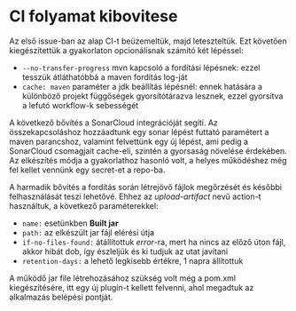 # CI folyamat kibovitese

Az első issue-ban az alap CI-t beüzemeltük, majd leteszteltük. Ezt követően kiegészítettük a gyakorlaton opcionálisnak számító két lépéssel:
* ```--no-transfer-progress``` mvn kapcsoló a fordítási lépésnek: ezzel tesszük átláthatóbbá a maven fordítás log-ját
* ```cache: maven``` paraméter a jdk beállítás lépésnél: ennek hatására a különböző projekt függőségek gyorsítótárazva lesznek, ezzel gyorsítva a lefutó workflow-k sebességét

A következő bővítés a SonarCloud integrációját segíti. Az összekapcsoláshoz hozzáadtunk egy sonar lépést futtató paramétert a maven parancshoz, valamint felvettünk egy új lépést, ami pedig a SonarCloud csomagjait cache-eli, szintén a gyorsaság növelése érdekében. Az elkészítés módja a gyakorlathoz hasonló volt, a helyes működéshez még fel kellet vennünk egy secret-et a repo-ba.

A harmadik bővítés a fordítás során létrejövő fájlok megőrzését és későbbi felhasználását teszi lehetővé. Ehhez az *upload-artifact* nevű action-t használtuk, a következő paraméterekkel:

* ```name:``` esetünkben __Built jar__
* ```path:``` az elkészült jar fájl elérési útja
* ```if-no-files-found:``` átállítottuk *error*-ra, mert ha nincs az előző úton fájl, akkor hibát dob, így észleljük és ki tudjuk az utat javítani
* ```retention-days:``` a lehető legkisebb értékre, 1 napra állítottuk

A működő jar file létrehozásához szükség volt még a pom.xml kiegészítésére, itt egy új plugin-t kellett felvenni, ahol megadtuk az alkalmazás belépési pontját.


